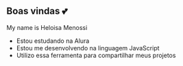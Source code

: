 ## Boas vindas 💕


My name is Heloisa Menossi

- Estou estudando na Alura
- Estou me desenvolvendo na linguagem JavaScript
- Utilizo essa ferramenta para compartilhar meus projetos
